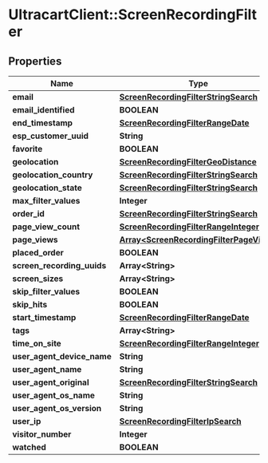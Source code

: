 # UltracartClient::ScreenRecordingFilter

## Properties
Name | Type | Description | Notes
------------ | ------------- | ------------- | -------------
**email** | [**ScreenRecordingFilterStringSearch**](ScreenRecordingFilterStringSearch.md) |  | [optional] 
**email_identified** | **BOOLEAN** |  | [optional] 
**end_timestamp** | [**ScreenRecordingFilterRangeDate**](ScreenRecordingFilterRangeDate.md) |  | [optional] 
**esp_customer_uuid** | **String** |  | [optional] 
**favorite** | **BOOLEAN** |  | [optional] 
**geolocation** | [**ScreenRecordingFilterGeoDistance**](ScreenRecordingFilterGeoDistance.md) |  | [optional] 
**geolocation_country** | [**ScreenRecordingFilterStringSearch**](ScreenRecordingFilterStringSearch.md) |  | [optional] 
**geolocation_state** | [**ScreenRecordingFilterStringSearch**](ScreenRecordingFilterStringSearch.md) |  | [optional] 
**max_filter_values** | **Integer** |  | [optional] 
**order_id** | [**ScreenRecordingFilterStringSearch**](ScreenRecordingFilterStringSearch.md) |  | [optional] 
**page_view_count** | [**ScreenRecordingFilterRangeInteger**](ScreenRecordingFilterRangeInteger.md) |  | [optional] 
**page_views** | [**Array&lt;ScreenRecordingFilterPageView&gt;**](ScreenRecordingFilterPageView.md) |  | [optional] 
**placed_order** | **BOOLEAN** |  | [optional] 
**screen_recording_uuids** | **Array&lt;String&gt;** |  | [optional] 
**screen_sizes** | **Array&lt;String&gt;** |  | [optional] 
**skip_filter_values** | **BOOLEAN** |  | [optional] 
**skip_hits** | **BOOLEAN** |  | [optional] 
**start_timestamp** | [**ScreenRecordingFilterRangeDate**](ScreenRecordingFilterRangeDate.md) |  | [optional] 
**tags** | **Array&lt;String&gt;** |  | [optional] 
**time_on_site** | [**ScreenRecordingFilterRangeInteger**](ScreenRecordingFilterRangeInteger.md) |  | [optional] 
**user_agent_device_name** | **String** |  | [optional] 
**user_agent_name** | **String** |  | [optional] 
**user_agent_original** | [**ScreenRecordingFilterStringSearch**](ScreenRecordingFilterStringSearch.md) |  | [optional] 
**user_agent_os_name** | **String** |  | [optional] 
**user_agent_os_version** | **String** |  | [optional] 
**user_ip** | [**ScreenRecordingFilterIpSearch**](ScreenRecordingFilterIpSearch.md) |  | [optional] 
**visitor_number** | **Integer** |  | [optional] 
**watched** | **BOOLEAN** |  | [optional] 


